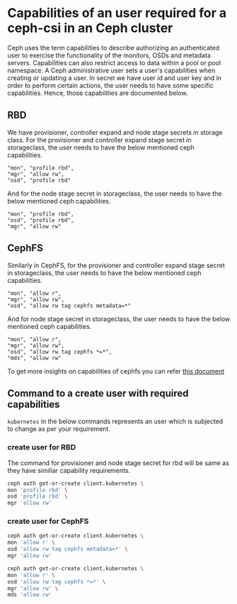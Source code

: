 # Capabilities of an user required for a ceph-csi in an Ceph cluster

Ceph uses the term capabilities to describe authorizing an authenticated user
to exercise the functionality of the monitors, OSDs and metadata servers.
Capabilities can also restrict access to data within a pool or pool namespace.
A Ceph administrative user sets a user's capabilities when creating or
updating a user. In secret we have user id and user key and in order to
perform certain actions, the user needs to have some specific capabilities.
Hence, those capabilities are documented below.

## RBD

We have provisioner, controller expand and node stage secrets in storage class.
For the provisioner and controller expand stage secret in storageclass, the
user needs to have the  below mentioned ceph capabilities.

```text
"mon", "profile rbd",
"mgr", "allow rw",
"osd", "profile rbd"
```

And for the node stage secret in storageclass, the user needs to have the
below mentioned ceph capabilities.

```text
"mon", "profile rbd",
"osd", "profile rbd",
"mgr", "allow rw"
```

## CephFS

Similarly in CephFS, for the provisioner and controller expand stage secret in
storageclass, the user needs to have the below mentioned ceph capabilities.

```text
"mon", "allow r",
"mgr", "allow rw",
"osd", "allow rw tag cephfs metadata=*"
```

And for node stage secret in storageclass, the user needs to have
the below mentioned ceph capabilities.

```text
"mon", "allow r",
"mgr", "allow rw",
"osd", "allow rw tag cephfs *=*",
"mds", "allow rw"
```

To get more insights on capabilities of cephfs you can refer
[this document](https://ceph.readthedocs.io/en/latest/cephfs/client-auth/)

## Command to a create user with required capabilities

`kubernetes` in the below commands represents an user which is subjected
to change as per your requirement.

### create user for RBD

The command for provisioner and node stage secret for rbd will be same as
they have similiar capability requirements.

```bash
ceph auth get-or-create client.kubernetes \
mon 'profile rbd' \
osd 'profile rbd' \
mgr 'allow rw'
```

### create user for CephFS

```bash
ceph auth get-or-create client.kubernetes \
mon 'allow r' \
osd 'allow rw tag cephfs metadata=*' \
mgr 'allow rw'
```

```bash
ceph auth get-or-create client.kubernetes \
mon 'allow r' \
osd 'allow rw tag cephfs *=*' \
mgr 'allow rw' \
mds 'allow rw'
```